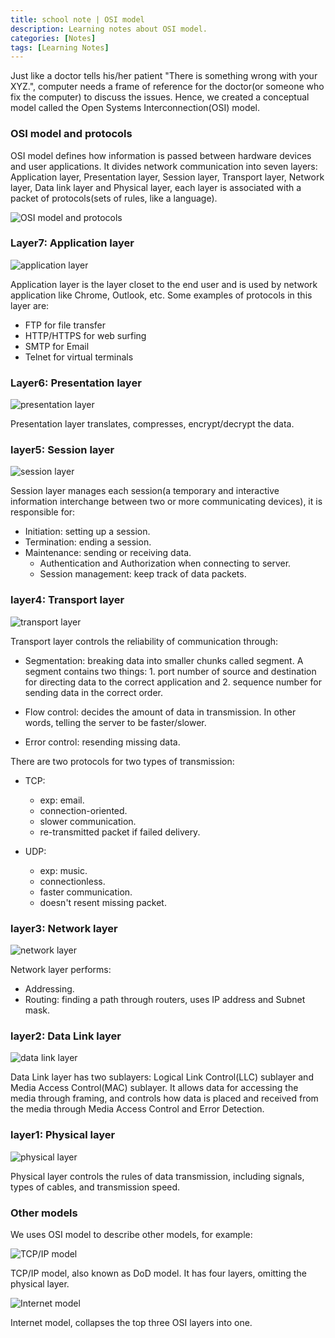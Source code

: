 ```yaml
---
title: school note | OSI model
description: Learning notes about OSI model.
categories: [Notes] 
tags: [Learning Notes]
---
```


Just like a doctor tells his/her patient "There is something wrong with your XYZ.", computer needs a frame of reference for the doctor(or someone who fix the computer) to discuss the issues. Hence, we created a conceptual model called the Open Systems Interconnection(OSI) model.

### OSI model and protocols

OSI model defines how information is passed between hardware devices and user applications. It divides network communication into seven layers: Application layer, Presentation layer, Session layer, Transport layer, Network layer, Data link layer and Physical layer, each layer is associated with a packet of protocols(sets of rules, like a language).

![OSI model and protocols]({{site.baseurl}}/assets/images/osiAndProtocols.png)

### Layer7: Application layer

![application layer]({{site.baseurl}}/assets/images/layer7.png)

Application layer is the layer closet to the end user and is used by network application like Chrome, Outlook, etc. Some examples of protocols in this layer are:

- FTP for file transfer
- HTTP/HTTPS for web surfing
- SMTP for Email
- Telnet for virtual terminals

### Layer6: Presentation layer

![presentation layer]({{site.baseurl}}/assets/images/layer6.png)

Presentation layer translates, compresses, encrypt/decrypt the data.

### layer5: Session layer

![session layer]({{site.baseurl}}/assets/images/layer5.png)

Session layer manages each session(a temporary and interactive information interchange between two or more communicating devices), it is responsible for:

- Initiation: setting up a session.
- Termination: ending a session.
- Maintenance: sending or receiving data.
  - Authentication and Authorization when connecting to server.
  - Session management: keep track of data packets.

### layer4: Transport layer

![transport layer]({{site.baseurl}}/assets/images/layer4.png)

Transport layer controls the reliability of communication through:

- Segmentation: breaking data into smaller chunks called segment. A segment contains two things: 1. port number of source and destination for directing data to the correct application and 2. sequence number for sending data in the correct order.

- Flow control: decides the amount of data in transmission. In other words, telling the server to be faster/slower.

- Error control: resending missing data.

There are two protocols for two types of transmission:

- TCP:

  - exp: email.
  - connection-oriented.
  - slower communication.
  - re-transmitted packet if failed delivery.

- UDP:
  - exp: music.
  - connectionless.
  - faster communication.
  - doesn't resent missing packet.

### layer3: Network layer

![network layer]({{site.baseurl}}/assets/images/layer3.png)

Network layer performs:

- Addressing.
- Routing: finding a path through routers, uses IP address and Subnet mask.

### layer2: Data Link layer

![data link layer]({{site.baseurl}}/assets/images/layer2.png)

Data Link layer has two sublayers: Logical Link Control(LLC) sublayer and Media Access Control(MAC) sublayer. It allows data for accessing the media through framing, and controls how data is placed and received from the media through Media Access Control and Error Detection.

### layer1: Physical layer

![physical layer]({{site.baseurl}}/assets/images/layer1.png)

Physical layer controls the rules of data transmission, including signals, types of cables, and transmission speed.

### Other models

We uses OSI model to describe other models, for example:

![TCP/IP model]({{site.baseurl}}/assets/images/tcpipModel.png)

TCP/IP model, also known as DoD model. It has four layers, omitting the physical layer.

![Internet model]({{site.baseurl}}/assets/images/internetModel.png)

Internet model, collapses the top three OSI layers into one.
